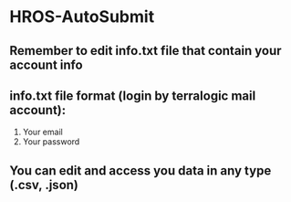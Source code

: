 # HROS-AutoSubmit
## Remember to edit info.txt file that contain your account info
## info.txt file format (login by terralogic mail account):
1. Your email
2. Your password

## You can edit and access you data in any type (.csv, .json)
